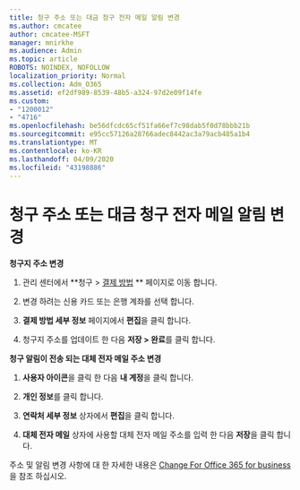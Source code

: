 ```yaml
---
title: 청구 주소 또는 대금 청구 전자 메일 알림 변경
ms.author: cmcatee
author: cmcatee-MSFT
manager: mnirkhe
ms.audience: Admin
ms.topic: article
ROBOTS: NOINDEX, NOFOLLOW
localization_priority: Normal
ms.collection: Adm_O365
ms.assetid: ef2df989-8539-48b5-a324-97d2e09f14fe
ms.custom:
- "1200012"
- "4716"
ms.openlocfilehash: be56dfcdc65cf51fa66ef7c98dab5f0d78bbb21b
ms.sourcegitcommit: e95cc57126a28766adec8442ac3a79acb485a1b4
ms.translationtype: MT
ms.contentlocale: ko-KR
ms.lasthandoff: 04/09/2020
ms.locfileid: "43198886"
---
```

# <a name="change-billing-address-or-billing-email-notifications"></a>청구 주소 또는 대금 청구 전자 메일 알림 변경

**청구지 주소 변경**

1. 관리 센터에서 **청구 > [결제 방법](https://go.microsoft.com/fwlink/p/?linkid=2018806) ** 페이지로 이동 합니다.

2. 변경 하려는 신용 카드 또는 은행 계좌를 선택 합니다.

3. **결제 방법 세부 정보** 페이지에서 **편집**을 클릭 합니다.

4. 청구지 주소를 업데이트 한 다음 **저장 > 완료**를 클릭 합니다.

**청구 알림이 전송 되는 대체 전자 메일 주소 변경** 

1. **사용자 아이콘**을 클릭 한 다음 **내 계정**을 클릭 합니다.

2. **개인 정보**를 클릭 합니다.

3. **연락처 세부 정보** 상자에서 **편집**을 클릭 합니다.

4. **대체 전자 메일** 상자에 사용할 대체 전자 메일 주소를 입력 한 다음 **저장**을 클릭 합니다.

주소 및 알림 변경 사항에 대 한 자세한 내용은 [Change For Office 365 for business](https://docs.microsoft.com/microsoft-365/commerce/billing-and-payments/change-your-billing-addresses?view=o365-worldwide)을 참조 하십시오.
